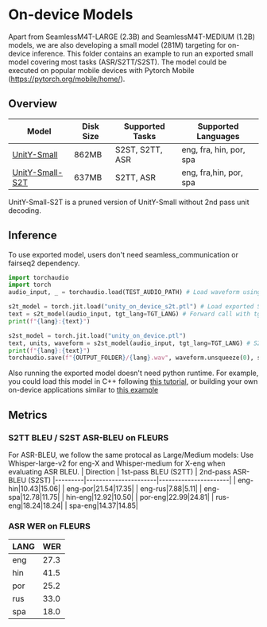 # On-device Models

Apart from SeamlessM4T-LARGE (2.3B) and SeamlessM4T-MEDIUM (1.2B) models, we are also developing a small model (281M) targeting for on-device inference.
This folder contains an example to run an exported small model covering most tasks (ASR/S2TT/S2ST). The model could be executed on popular mobile devices with Pytorch Mobile (https://pytorch.org/mobile/home/).

## Overview
| Model   | Disk Size | Supported Tasks         | Supported Languages|
|---------|----------------------|-------------------------|-------------------------|
| [UnitY-Small](https://dl.fbaipublicfiles.com/seamless_aug/models/small_unity/unity_on_device.ptl) | 862MB        | S2ST, S2TT, ASR |eng, fra, hin, por, spa|
| [UnitY-Small-S2T](https://dl.fbaipublicfiles.com/seamless_aug/models/small_unity/unity_on_device_s2t.ptl) | 637MB        | S2TT, ASR    |eng, fra,hin,  por, spa|

UnitY-Small-S2T is a pruned version of UnitY-Small without 2nd pass unit decoding.

## Inference
To use exported model, users don't need seamless_communication or fairseq2 dependency.
```python
import torchaudio
import torch
audio_input, _ = torchaudio.load(TEST_AUDIO_PATH) # Load waveform using torchaudio

s2t_model = torch.jit.load("unity_on_device_s2t.ptl") # Load exported S2T model
text = s2t_model(audio_input, tgt_lang=TGT_LANG) # Forward call with tgt_lang specified for ASR or S2TT
print(f"{lang}:{text}")

s2st_model = torch.jit.load("unity_on_device.ptl")
text, units, waveform = s2st_model(audio_input, tgt_lang=TGT_LANG) # S2ST model also returns waveform
print(f"{lang}:{text}")
torchaudio.save(f"{OUTPUT_FOLDER}/{lang}.wav", waveform.unsqueeze(0), sample_rate=16000) # Save output waveform to local file
```


Also running the exported model doesn't need python runtime. For example, you could load this model in C++ following [this tutorial](https://pytorch.org/tutorials/advanced/cpp_export.html), or building your own on-device applications similar to [this example](https://github.com/pytorch/ios-demo-app/tree/master/SpeechRecognition)


## Metrics
### S2TT BLEU / S2ST ASR-BLEU on FLEURS
For ASR-BLEU, we follow the same protocal as Large/Medium models: Use Whisper-large-v2 for eng-X and Whisper-medium for X-eng when evaluating ASR BLEU. 
| Direction  | 1st-pass BLEU (S2TT) | 2nd-pass ASR-BLEU (S2ST)
|---------|----------------------|----------------------|
| eng-hin|10.43|15.06|
| eng-por|21.54|17.35|
| eng-rus|7.88|5.11|
| eng-spa|12.78|11.75|
| hin-eng|12.92|10.50|
| por-eng|22.99|24.81|
| rus-eng|18.24|18.24|
| spa-eng|14.37|14.85|

### ASR WER on FLEURS
| LANG  | WER |
|---------|----------------------|
| eng|27.3|
| hin|41.5|
| por|25.2|
| rus|33.0|
| spa|18.0|
